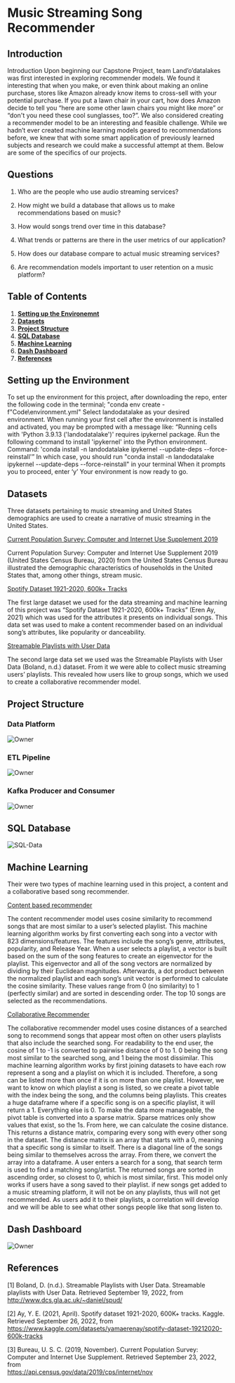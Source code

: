 # Music Streaming Song Recommender 

## Introduction
Introduction
Upon beginning our Capstone Project, team Land’o’datalakes was first interested in exploring recommender models. We found it interesting that when you make, or even think about making an online purchase, stores like Amazon already know items to cross-sell with your potential purchase. If you put a lawn chair in your cart, how does Amazon decide to tell you “here are some other lawn chairs you might like more” or “don't you need these cool sunglasses, too?”. We also considered creating a recommender model to be an interesting and feasible challenge. While we hadn’t ever created machine learning models geared to recommendations before, we knew that with some smart application of previously learned subjects and research we could make a successful attempt at them. Below are some of the specifics of our projects.


## Questions
1. Who are the people who use audio streaming services?

2. How might we build a database that allows us to make recommendations based on music?

3. How would songs trend over time in this database?

4. What trends or patterns are there in the user metrics of our application?

5. How does our database compare to actual music streaming services?

6. Are recommendation models important to user retention on a music platform?


## Table of Contents
1. **[Setting up the Environemnt](#env)**
2. **[Datasets](#datasets)**
3. **[Project Structure](#structure)**
4. **[SQL Database](#sql)**
5. **[Machine Learning](#learning)**
6. **[Dash Dashboard](#dash)**
7. **[References](#references)**


<a name="env"></a>
## Setting up the Environment

To set up the environment for this project, after downloading the repo, enter the following code in the terminal; "conda env create -f"Code\environment.yml"
Select landodatalake as your desired environment.
When running your first cell after the environment is installed and activated, you may be prompted with a message like:
“Running cells with 'Python 3.9.13 ('landodatalake')' requires ipykernel package.
Run the following command to install 'ipykernel' into the Python environment. 
Command: 'conda install -n landodatalake ipykernel --update-deps --force-reinstall'”
In which case, you should run "conda install -n landodatalake ipykernel --update-deps --force-reinstall" in your terminal
When it prompts you to proceed, enter ‘y’
Your environment is now ready to go.

<a name="datasets"></a>
## Datasets

Three datasets pertaining to music streaming and United States demographics are used to create a narrative of music streaming in the United States.

<ins>Current Population Survey: Computer and Internet Use Supplement 2019</ins>

Current Population Survey: Computer and Internet Use Supplement 2019 (United States Census Bureau, 2020) from the United States Census Bureau illustrated the demographic characteristics of households in the United States that, among other things, stream music. 

<ins>Spotify Dataset 1921-2020, 600k+ Tracks</ins>

The first large dataset we used for the data streaming and machine learning of this project was “Spotify Dataset 1921-2020, 600k+ Tracks” (Eren Ay, 2021) which was used for the attributes it presents on individual songs. This data set was used to make a content recommender based on an individual song’s attributes, like popularity or danceability. 

<ins>Streamable Playlists with User Data</ins>

The second large data set we used was the Streamable Playlists with User Data (Boland, n.d.)  dataset. From it we were able to collect music streaming users’ playlists. This revealed how users like to group songs, which we used to create a collaborative recommender model. 


<a name="structure"></a>
## Project Structure
### Data Platform
![Owner](https://github.com/EduardStalmakov/Capstone-Project/blob/main/ProjectSpecifications/DataPlaformDiagram.png)
### ETL Pipeline
![Owner](https://github.com/EduardStalmakov/Capstone-Project/blob/main/ProjectSpecifications/ETL-Pipeline.PNG)
### Kafka Producer and Consumer
![Owner](https://github.com/EduardStalmakov/Capstone-Project/blob/main/ProjectSpecifications/Kafka-Producer-Consumer.PNG)

<a name="sql"></a>
## SQL Database
![SQL-Data](https://github.com/EduardStalmakov/Capstone-Project/blob/main/ERD.png)
<a name="learning"></a>
## Machine Learning
Their were two types of machine learning used in this project, a content and a collaborative based song recommender. 

<ins>Content based recommender</ins>

The content recommender model uses cosine similarity to recommend songs that are most similar to a user’s selected playlist. This machine learning algorithm works by first converting each song into a vector with 823 dimensions/features. The features include the song’s genre, attributes, popularity, and Release Year. When a user selects a playlist, a vector is built based on the sum of the song features to create an eigenvector for the playlist. This eigenvector and all of the song vectors are normalized by dividing by their Euclidean magnitudes. Afterwards, a dot product between the normalized playlist and each song’s unit vector is performed to calculate the cosine similarity. These values range from 0 (no similarity) to 1 (perfectly similar) and are sorted in descending order. The top 10 songs are selected as the recommendations. 


<ins>Collaborative Recommender</ins>

The collaborative recommender model uses cosine distances of a searched song to recommend songs that appear most often on other users playlists that also include the searched song. For readability to the end user, the cosine of 1 to -1  is converted to pairwise distance of 0 to 1. 0 being the song most similar to the searched song, and 1 being the most dissimilar. 
This machine learning algorithm works by first joining datasets to have each row represent a song and a playlist on which it is included. Therefore, a song can be listed more than once if it is on more than one playlist. However, we want to know on which playlist a song is listed, so we create a pivot table with the index being the song, and the columns being playlists. This creates a huge dataframe where if a specific song is on a specific playlist, it will return a 1. Everything else is 0.  To make the data more manageable, the pivot table is converted into a sparse matrix. Sparse matrices only show values that exist, so the 1s. From here, we can calculate the cosine distance. This returns a distance matrix, comparing every song with every other song in the dataset.
The distance matrix is an array that starts with a 0, meaning that a specific song is similar to itself. There is a diagonal line of the songs being similar to themselves across the array. From there, we convert the array into a dataframe. A user enters a search for a song, that search term is used to find a matching song/artist.  The returned songs are sorted in ascending order, so closest to 0, which is most similar, first. 
 This model only works if users have a song saved to their playlist. if new songs get added to a music streaming platform, it will not be on any playlists, thus will not get recommended. As users add it to their playlists, a correlation will develop and we will be able to see what other songs people like that song listen to. 


<a name="dash"></a>
## Dash Dashboard
![Owner](https://github.com/EduardStalmakov/Capstone-Project/blob/main/Dashboard/User-Interface.jpg)

<a name="references"></a>
## References
[1] Boland, D. (n.d.). Streamable Playlists with User Data. Streamable playlists with User Data.
        Retrieved September 19, 2022, from http://www.dcs.gla.ac.uk/~daniel/spud/
        
[2] Ay, Y. E. (2021, April). Spotify dataset 1921-2020, 600K+ tracks. Kaggle. Retrieved September 26,
        2022, from https://www.kaggle.com/datasets/yamaerenay/spotify-dataset-19212020-600k-tracks 
        
[3] Bureau, U. S. C. (2019, November). Current Population Survey: Computer and Internet Use Supplement. Retrieved September 23, 2022, from  
        https://api.census.gov/data/2019/cps/internet/nov
